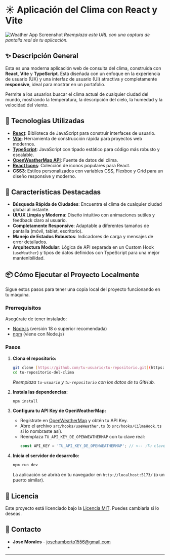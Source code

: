 # ☀️ Aplicación del Clima con React y Vite

![Weather App Screenshot](https://via.placeholder.com/800x450?text=Captura+de+pantalla+de+la+app)
_Reemplaza esta URL con una captura de pantalla real de tu aplicación._

## ✨ Descripción General

Esta es una moderna aplicación web de consulta del clima, construida con **React**, **Vite** y **TypeScript**. Está diseñada con un enfoque en la experiencia de usuario (UX) y una interfaz de usuario (UI) atractiva y completamente **responsive**, ideal para mostrar en un portafolio.

Permite a los usuarios buscar el clima actual de cualquier ciudad del mundo, mostrando la temperatura, la descripción del cielo, la humedad y la velocidad del viento.

## 🚀 Tecnologías Utilizadas

* **[React](https://react.dev/)**: Biblioteca de JavaScript para construir interfaces de usuario.
* **[Vite](https://vitejs.dev/)**: Herramienta de construcción rápida para proyectos web modernos.
* **[TypeScript](https://www.typescriptlang.org/)**: JavaScript con tipado estático para código más robusto y escalable.
* **[OpenWeatherMap API](https://openweathermap.org/)**: Fuente de datos del clima.
* **[React Icons](https://react-icons.github.io/react-icons/)**: Colección de íconos populares para React.
* **CSS3**: Estilos personalizados con variables CSS, Flexbox y Grid para un diseño responsive y moderno.

## 🌟 Características Destacadas

* **Búsqueda Rápida de Ciudades**: Encuentra el clima de cualquier ciudad global al instante.
* **UI/UX Limpia y Moderna**: Diseño intuitivo con animaciones sutiles y feedback claro al usuario.
* **Completamente Responsive**: Adaptable a diferentes tamaños de pantalla (móvil, tablet, escritorio).
* **Manejo de Estados Robustos**: Indicadores de carga y mensajes de error detallados.
* **Arquitectura Modular**: Lógica de API separada en un Custom Hook (`useWeather`) y tipos de datos definidos con TypeScript para una mejor mantenibilidad.

## 📦 Cómo Ejecutar el Proyecto Localmente

Sigue estos pasos para tener una copia local del proyecto funcionando en tu máquina.

### Prerrequisitos

Asegúrate de tener instalado:
* [Node.js](https://nodejs.org/) (versión 18 o superior recomendada)
* [npm](https://www.npmjs.com/) (viene con Node.js)

### Pasos

1.  **Clona el repositorio:**
    ```bash
    git clone [https://github.com/tu-usuario/tu-repositorio.git](https://github.com/tu-usuario/tu-repositorio.git)
    cd tu-repositorio-del-clima
    ```
    _Reemplaza `tu-usuario` y `tu-repositorio` con los datos de tu GitHub._

2.  **Instala las dependencias:**
    ```bash
    npm install
    ```

3.  **Configura tu API Key de OpenWeatherMap:**
    * Regístrate en [OpenWeatherMap](https://openweathermap.org/) y obtén tu API Key.
    * Abre el archivo `src/hooks/useWeather.ts` (o `src/hooks/CilmaHook.ts` si lo nombraste así).
    * Reemplaza `TU_API_KEY_DE_OPENWEATHERMAP` con tu clave real:
        ```typescript
        const API_KEY = 'TU_API_KEY_DE_OPENWEATHERMAP'; // <-- ¡Tu clave aquí!
        ```

4.  **Inicia el servidor de desarrollo:**
    ```bash
    npm run dev
    ```
    La aplicación se abrirá en tu navegador en `http://localhost:5173/` (o un puerto similar).

## 📄 Licencia

Este proyecto está licenciado bajo la [Licencia MIT](https://opensource.org/licenses/MIT). Puedes cambiarla si lo deseas.

## 📧 Contacto

* **Jose Morales** - josehumberto1556@gmail.com
* [Tu Perfil de GitHub]:josehumberto1556

---
